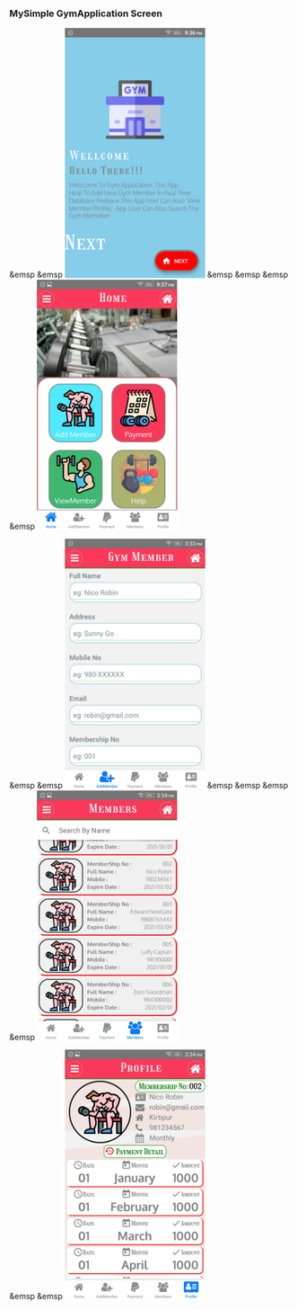 ### MySimple GymApplication Screen

&emsp &emsp <img src ="screenshots/GymWellcome.jpeg" width="250px"> &emsp &emsp &emsp &emsp <img src ="screenshots/GymDashBoard.jpeg" width="250px">

&emsp &emsp <img src ="screenshots/GymAddMemberForm.jpeg" width="250px"> &emsp &emsp &emsp &emsp <img src ="screenshots/GymMembersList.jpeg" width="250px">

&emsp &emsp <img src ="screenshots/GymMemberProfile.jpeg" width="250px">
